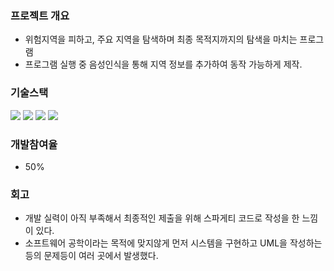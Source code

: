 ### 프로젝트 개요

- 위험지역을 피하고, 주요 지역을 탐색하며 최종 목적지까지의 탐색을 마치는 프로그램
- 프로그램 실행 중 음성인식을 통해 지역 정보를 추가하여 동작 가능하게 제작.

### 기술스택

<img src="https://img.shields.io/badge/java-007396?style=for-the-badge&logo=java&logoColor=white"> 

<img src="https://img.shields.io/badge/spring-6DB33F?style=for-the-badge&logo=spring&logoColor=white">

<img src="https://img.shields.io/badge/JavaScript-F7DF1E?style=for-the-badge&logo=JavaScript&logoColor=white">

<img src="https://img.shields.io/badge/React-61DAFB?style=for-the-badge&logo=React&logoColor=white">


### 개발참여율
- 50%

### 회고
- 개발 실력이 아직 부족해서 최종적인 제출을 위해 스파게티 코드로 작성을 한 느낌이 있다.
- 소프트웨어 공학이라는 목적에 맞지않게 먼저 시스템을 구현하고 UML을 작성하는 등의 문제등이 여러 곳에서 발생했다.


